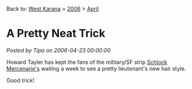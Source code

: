 Back to: [West Karana](/posts/westkarana.md) > [2006](/posts/2006/westkarana.md) > [April](./westkarana.md)
# A Pretty Neat Trick

*Posted by Tipa on 2006-04-23 00:00:00*

Howard Tayler has kept the fans of the military/SF strip [Schlock Mercenarie's](http://www.schlockmercenary.com/) waiting a week to see a pretty lieutenant's new hair style.

Good trick!
